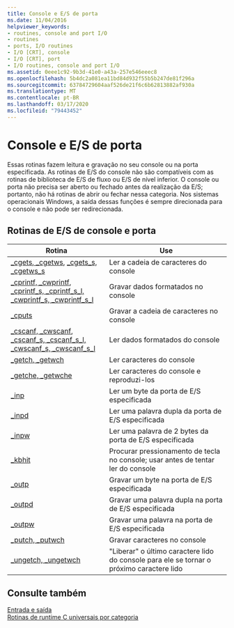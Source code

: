 ```yaml
---
title: Console e E/S de porta
ms.date: 11/04/2016
helpviewer_keywords:
- routines, console and port I/O
- routines
- ports, I/O routines
- I/O [CRT], console
- I/O [CRT], port
- I/O routines, console and port I/O
ms.assetid: 0eee1c92-9b3d-41e0-a43a-257e546eeec8
ms.openlocfilehash: 5b4dc2a081ea11bd84d932f55b5b247de81f296a
ms.sourcegitcommit: 63784729604aaf526de21f6c6b62813882af930a
ms.translationtype: MT
ms.contentlocale: pt-BR
ms.lasthandoff: 03/17/2020
ms.locfileid: "79443452"
---
```

# <a name="console-and-port-io"></a>Console e E/S de porta

Essas rotinas fazem leitura e gravação no seu console ou na porta especificada. As rotinas de E/S do console não são compatíveis com as rotinas de biblioteca de E/S de fluxo ou E/S de nível inferior. O console ou porta não precisa ser aberto ou fechado antes da realização da E/S; portanto, não há rotinas de abrir ou fechar nessa categoria. Nos sistemas operacionais Windows, a saída dessas funções é sempre direcionada para o console e não pode ser redirecionada.

## <a name="console-and-port-io-routines"></a>Rotinas de E/S de console e porta

|Rotina|Use|
|-------------|---------|
|[_cgets, _cgetws](../c-runtime-library/cgets-cgetws.md), [_cgets_s, _cgetws_s](../c-runtime-library/reference/cgets-s-cgetws-s.md)|Ler a cadeia de caracteres do console|
|[_cprintf, _cwprintf](../c-runtime-library/reference/cprintf-cprintf-l-cwprintf-cwprintf-l.md), [_cprintf_s, _cprintf_s_l, _cwprintf_s, _cwprintf_s_l](../c-runtime-library/reference/cprintf-s-cprintf-s-l-cwprintf-s-cwprintf-s-l.md)|Gravar dados formatados no console|
|[_cputs](../c-runtime-library/reference/cputs-cputws.md)|Gravar a cadeia de caracteres no console|
|[_cscanf, _cwscanf](../c-runtime-library/reference/cscanf-cscanf-l-cwscanf-cwscanf-l.md), [_cscanf_s, _cscanf_s_l, _cwscanf_s, _cwscanf_s_l](../c-runtime-library/reference/cscanf-s-cscanf-s-l-cwscanf-s-cwscanf-s-l.md)|Ler dados formatados do console|
|[_getch, _getwch](../c-runtime-library/reference/getch-getwch.md)|Ler caracteres do console|
|[_getche, _getwche](../c-runtime-library/reference/getch-getwch.md)|Ler caracteres do console e reproduzi-los|
|[_inp](../c-runtime-library/inp-inpw-inpd.md)|Ler um byte da porta de E/S especificada|
|[_inpd](../c-runtime-library/inp-inpw-inpd.md)|Ler uma palavra dupla da porta de E/S especificada|
|[_inpw](../c-runtime-library/inp-inpw-inpd.md)|Ler uma palavra de 2 bytes da porta de E/S especificada|
|[_kbhit](../c-runtime-library/reference/kbhit.md)|Procurar pressionamento de tecla no console; usar antes de tentar ler do console|
|[_outp](../c-runtime-library/outp-outpw-outpd.md)|Gravar um byte na porta de E/S especificada|
|[_outpd](../c-runtime-library/outp-outpw-outpd.md)|Gravar uma palavra dupla na porta de E/S especificada|
|[_outpw](../c-runtime-library/outp-outpw-outpd.md)|Gravar uma palavra na porta de E/S especificada|
|[_putch, _putwch](../c-runtime-library/reference/putch-putwch.md)|Gravar caracteres no console|
|[_ungetch, _ungetwch](../c-runtime-library/reference/ungetch-ungetwch-ungetch-nolock-ungetwch-nolock.md)|"Liberar" o último caractere lido do console para ele se tornar o próximo caractere lido|

## <a name="see-also"></a>Consulte também

[Entrada e saída](../c-runtime-library/input-and-output.md)<br/>
[Rotinas de runtime C universais por categoria](../c-runtime-library/run-time-routines-by-category.md)<br/>
